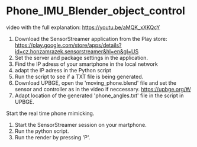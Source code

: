 # Phone_IMU_Blender_object_control
video with the full explanation: https://youtu.be/aMQK_xXKQcY


1. Download the SensorStreamer application from the Play store: https://play.google.com/store/apps/details?id=cz.honzamrazek.sensorstreamer&hl=en&gl=US
2. Set the server and package settings in the application.
3. Find the IP adress of your smartphone in the local network
4. adapt the IP adress in the Python script
5. Run the script to see if a TXT file is being generated.
6. Download UPBGE, open the 'moving_phone.blend' file and set the sensor and controller as in the video if neccessary. https://upbge.org/#/
7. Adapt location of the generated 'phone_angles.txt' file in the script in UPBGE.


Start the real time phone mimicking.
1. Start the SensorStreamer session on your martphone.
2. Run the python script.
3. Run the render by pressing 'P'.
